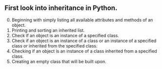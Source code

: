 First look into inheritance in Python.
---
0. Beginning with simply listing all available attributes and methods of an object.
1. Printing and sorting an inherited list.
2. Check if an object is an instance of a specified class.
3. Check if an object is an instance of a class or an instance of a specified class or inherited from the specified class.
4. Checking if an object is an instance of a class inherited from a specified class.
5. Creating an empty class that will be built upon.
